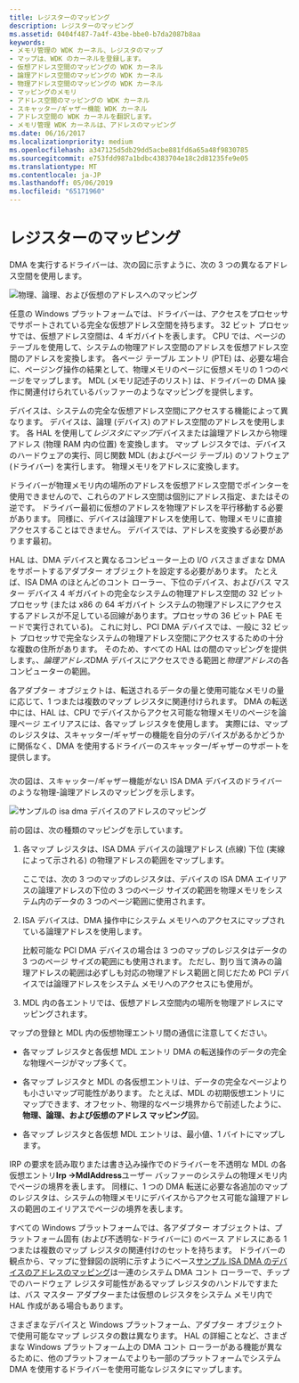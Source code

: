 ```yaml
---
title: レジスターのマッピング
description: レジスターのマッピング
ms.assetid: 0404f487-7a4f-43be-bbe0-b7da2087b8aa
keywords:
- メモリ管理の WDK カーネル、レジスタのマップ
- マップは、WDK のカーネルを登録します。
- 仮想アドレス空間のマッピングの WDK カーネル
- 論理アドレス空間のマッピングの WDK カーネル
- 物理アドレス空間のマッピングの WDK カーネル
- マッピングのメモリ
- アドレス空間のマッピングの WDK カーネル
- スキャッター/ギャザー機能 WDK カーネル
- アドレス空間の WDK カーネルを翻訳します。
- メモリ管理 WDK カーネルは、アドレスのマッピング
ms.date: 06/16/2017
ms.localizationpriority: medium
ms.openlocfilehash: a347125d5db29dd5acbe881fd6a65a48f9830785
ms.sourcegitcommit: e753fdd987a1bdbc4383704e18c2d81235fe9e05
ms.translationtype: MT
ms.contentlocale: ja-JP
ms.lasthandoff: 05/06/2019
ms.locfileid: "65171960"
---
```

# <a name="map-registers"></a>レジスターのマッピング





DMA を実行するドライバーは、次の図に示すように、次の 3 つの異なるアドレス空間を使用します。

![物理、論理、および仮想のアドレスへのマッピング](images/3addrspc.png)

任意の Windows プラットフォームでは、ドライバーは、アクセスをプロセッサでサポートされている完全な仮想アドレス空間を持ちます。 32 ビット プロセッサでは、仮想アドレス空間は、4 ギガバイトを表します。 CPU では、ページのテーブルを使用して、システムの物理アドレス空間のアドレスを仮想アドレス空間のアドレスを変換します。 各ページ テーブル エントリ (PTE) は、必要な場合に、ページング操作の結果として、物理メモリのページに仮想メモリの 1 つのページをマップします。 MDL (メモリ記述子のリスト) は、ドライバーの DMA 操作に関連付けられているバッファーのようなマッピングを提供します。

デバイスは、システムの完全な仮想アドレス空間にアクセスする機能によって異なります。 デバイスは、論理 (デバイス) のアドレス空間のアドレスを使用します。 各 HAL を使用して*レジスタにマップ*デバイスまたは論理アドレスから物理アドレス (物理 RAM 内の位置) を変換します。 マップ レジスタでは、デバイスのハードウェアの実行、同じ関数 MDL (およびページ テーブル) のソフトウェア (ドライバー) を実行します。 物理メモリをアドレスに変換します。

ドライバーが物理メモリ内の場所のアドレスを仮想アドレス空間でポインターを使用できませんので、これらのアドレス空間は個別にアドレス指定、またはその逆です。 ドライバー最初に仮想のアドレスを物理アドレスを平行移動する必要があります。 同様に、デバイスは論理アドレスを使用して、物理メモリに直接アクセスすることはできません。 デバイスでは、アドレスを変換する必要があります最初。

HAL は、DMA デバイスと異なるコンピューター上の I/O バスさまざまな DMA をサポートするアダプター オブジェクトを設定する必要があります。 たとえば、ISA DMA のほとんどのコント ローラー、下位のデバイス、およびバス マスター デバイス 4 ギガバイトの完全なシステムの物理アドレス空間の 32 ビット プロセッサ (または x86 の 64 ギガバイト システムの物理アドレスにアクセスするアドレスが不足している回線があります。プロセッサの 36 ビット PAE モードで実行されている)。 これに対し、PCI DMA デバイスでは、一般に 32 ビット プロセッサで完全なシステムの物理アドレス空間にアクセスするための十分な複数の住所があります。 そのため、すべての HAL はの間のマッピングを提供します。、*論理アドレス*DMA デバイスにアクセスできる範囲と*物理アドレス*の各コンピューターの範囲。

各アダプター オブジェクトは、転送されるデータの量と使用可能なメモリの量に応じて、1 つまたは複数のマップ レジスタに関連付けられます。 DMA の転送中には、HAL は、CPU でデバイスからアクセス可能な物理メモリのページを論理ページ エイリアスには、各マップ レジスタを使用します。 実際には、マップのレジスタは、スキャッター/ギャザーの機能を自分のデバイスがあるかどうかに関係なく、DMA を使用するドライバーのスキャッター/ギャザーのサポートを提供します。

### <a href="" id="address-mapping-for-a-sample-isa-dma-device"></a>

次の図は、スキャッター/ギャザー機能がない ISA DMA デバイスのドライバーのような物理-論理アドレスのマッピングを示します。

![サンプルの isa dma デバイスのアドレスのマッピング](images/3dmapreg.png)

前の図は、次の種類のマッピングを示しています。

1.  各マップ レジスタは、ISA DMA デバイスの論理アドレス (点線) 下位 (実線によって示される) の物理アドレスの範囲をマップします。

    ここでは、次の 3 つのマップのレジスタは、デバイスの ISA DMA エイリアスの論理アドレスの下位の 3 つのページ サイズの範囲を物理メモリをシステム内のデータの 3 つのページ範囲に使用されます。

2.  ISA デバイスは、DMA 操作中にシステム メモリへのアクセスにマップされている論理アドレスを使用します。

    比較可能な PCI DMA デバイスの場合は 3 つのマップのレジスタはデータの 3 つのページ サイズの範囲にも使用されます。 ただし、割り当て済みの論理アドレスの範囲は必ずしも対応の物理アドレス範囲と同じだため PCI デバイスでは論理アドレスをシステム メモリへのアクセスにも使用が。

3.  MDL 内の各エントリでは、仮想アドレス空間内の場所を物理アドレスにマッピングされます。

マップの登録と MDL 内の仮想物理エントリ間の通信に注意してください。

-   各マップ レジスタと各仮想 MDL エントリ DMA の転送操作のデータの完全な物理ページがマップ多くて。

-   各マップ レジスタと MDL の各仮想エントリは、データの完全なページよりも小さいマップ可能性があります。 たとえば、MDL の初期仮想エントリにマップできます、オフセット、物理的なページ境界からで前述したように、**物理、論理、および仮想のアドレス マッピング**図。

-   各マップ レジスタと各仮想 MDL エントリは、最小値、1 バイトにマップします。

IRP の要求を読み取りまたは書き込み操作でのドライバーを不透明な MDL の各仮想エントリ**Irp -&gt;MdlAddress**ユーザー バッファーのシステムの物理メモリ内でページの境界を表します。 同様に、1 つの DMA 転送に必要な各追加のマップのレジスタは、システムの物理メモリにデバイスからアクセス可能な論理アドレスの範囲のエイリアスでページの境界を表します。

すべての Windows プラットフォームでは、各アダプター オブジェクトは、プラットフォーム固有 (および不透明な-ドライバーに) のベース アドレスにある 1 つまたは複数のマップ レジスタの関連付けのセットを持ちます。 ドライバーの観点から、マップに登録図の説明に示すようにベース[サンプル ISA DMA のデバイスのアドレスのマッピング](#address-mapping-for-a-sample-isa-dma-device)は一連のシステム DMA コント ローラーで、チップでのハードウェア レジスタ可能性があるマップ レジスタのハンドルですまたは、バス マスター アダプターまたは仮想のレジスタをシステム メモリ内で HAL 作成がある場合もあります。

さまざまなデバイスと Windows プラットフォーム、アダプター オブジェクトで使用可能なマップ レジスタの数は異なります。 HAL の詳細ことなど、さまざまな Windows プラットフォーム上の DMA コント ローラーがある機能が異なるために、他のプラットフォームでよりも一部のプラットフォームでシステム DMA を使用するドライバーを使用可能なレジスタにマップします。

 

 




